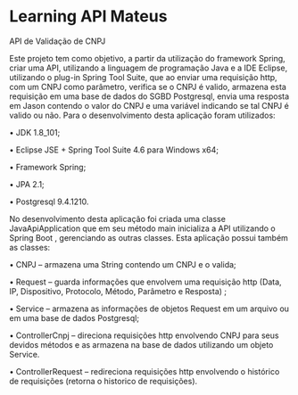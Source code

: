 # Learning API Mateus

API de Validação de CNPJ

Este projeto tem como objetivo, a partir da utilização do framework Spring, criar uma API, utilizando a linguagem de programação Java e a IDE Eclipse, utilizando o plug-in Spring Tool Suite, que ao enviar uma requisição http, com um CNPJ como parâmetro, verifica se o CNPJ é valido, armazena esta requisição em uma base de dados do SGBD Postgresql, envia uma resposta em Jason contendo o valor do CNPJ e uma variável indicando se tal CNPJ é valido ou não. Para o desenvolvimento desta aplicação foram utilizados:

•	JDK 1.8_101;

•	Eclipse JSE + Spring Tool Suite 4.6 para Windows x64;

•	 Framework Spring;

•	JPA 2.1;

•	Postgresql  9.4.1210.

No desenvolvimento desta aplicação foi criada uma classe JavaApiApplication que em seu método main inicializa a API utilizando o Spring Boot , gerenciando as outras classes. Esta aplicação possui também as classes:

•	CNPJ – armazena uma String contendo um CNPJ e o valida;

•	Request – guarda informações que envolvem uma requisição http (Data, IP, Dispositivo, Protocolo, Método, Parâmetro e Resposta) ;

•	Service – armazena as informações de objetos Request em um arquivo ou em uma base de dados Postgresql;

•	ControllerCnpj – direciona requisições http envolvendo CNPJ para seus devidos métodos e as armazena na base de dados utilizando um objeto Service.

•	ControllerRequest – redireciona requisições http envolvendo o histórico de requisições (retorna o historico de requisições).
